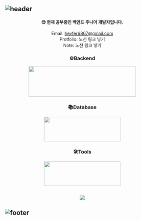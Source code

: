 
<!--## ![header](https://capsule-render.vercel.app/api?type=venom&color=auto&height=180&section=header&text=Backend-Jieun&fontSize=90)
-->
## ![header](https://capsule-render.vercel.app/api?type=venom&color=FA991C&customColorList=&height=180&section=header&text=Backend-Jieun&fontColor=032539&fontSize=90)
<div align=center>
  
  #### 😊 현재 공부중인 백엔드 주니어 개발자입니다.

Email: heyfer6867@gmail.com   
Protfolio: 노션 링크 넣기   
Note: 노션 링크 넣기

### ⚙️Backend
 <img src="https://github.com/user-attachments/assets/b2cabda7-3213-44d0-a346-6bc2b50df55d" width="350" height="100"/>



### 📚Database   
 <img src="https://github.com/user-attachments/assets/f765c92c-4911-4d31-a8f0-681024fd3e0c" width="250" height="80"/>



### 🛠️Tools
 <img src="https://github.com/user-attachments/assets/7bb4b297-4db2-48bb-a384-da769f357e4b" width="250" height="80"/>

## 


<a href="https://hits.seeyoufarm.com"><img src="https://hits.seeyoufarm.com/api/count/incr/badge.svg?url=https%3A%2F%2Fgithub.com%2FJajaknamu%2Fhit-counter&count_bg=%23000000&title_bg=%23000000&icon=github.svg&icon_color=%23FFFFFF&title=hits%21&edge_flat=true"/></a>

</div>   

## ![footer](https://capsule-render.vercel.app/api?type=venom&color=auto&height=180&section=footer&fontSize=90)

